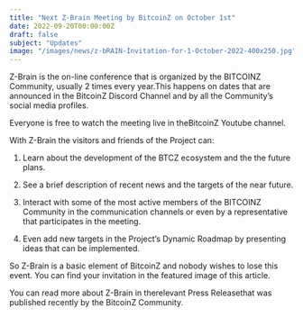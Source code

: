```yaml
---
title: "Next Z-Brain Meeting by BitcoinZ on October 1st"
date: 2022-09-20T00:00:00Z
draft: false
subject: "Updates"
image: "/images/news/z-bRAIN-Invitation-for-1-October-2022-400x250.jpg"
---
```


Z-Brain is the on-line conference that is organized by the BITCOINZ Community, usually 2 times every year.This happens on dates that are announced in the BitcoinZ Discord Channel and by all the Community’s social media profiles.

Everyone is free to watch the meeting live in theBitcoinZ Youtube channel.

With Z-Brain the visitors and friends of the Project can:

1. Learn about the development of the BTCZ ecosystem and the the future plans.

2. See a brief description of recent news and the targets of the near future.

3. Interact with some of the most active members of the BITCOINZ Community in the communication channels or even by a representative that participates in the meeting.

4. Even add new targets in the Project’s Dynamic Roadmap by presenting ideas that can be implemented.

So Z-Brain is a basic element of BitcoinZ and nobody wishes to lose this event. You can find your invitation in the featured image of this article.

You can read more about Z-Brain in therelevant Press Releasethat was published recently by the BitcoinZ Community.
